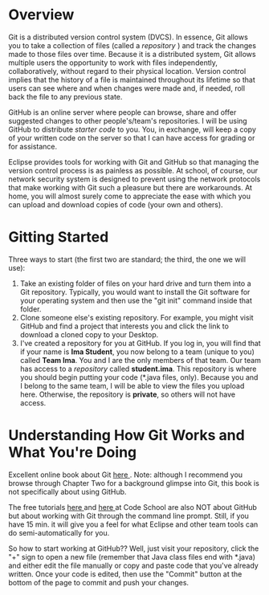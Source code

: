 Overview
======
Git is a distributed version control system (DVCS).  In essence, Git allows you to take a collection of files (called a *repository* ) and track the changes made to those files over time.  Because it is a distributed system, Git allows multiple users the opportunity to work with files independently, collaboratively, without regard to their physical location.  Version control implies that the history of a file is maintained throughout its lifetime so that users can see where and when changes were made and, if needed, roll back the file to any previous state.


GitHub is an online server where people can browse, share and offer suggested changes to other people's/team's repositories.  I will be using GitHub to distribute *starter code* to you.  You, in exchange, will keep a copy of your written code on the server so that I can have access for grading or for assistance.

Eclipse provides tools for working with Git and GitHub so that managing the version control process is as painless as possible.  At school, of course, our network security system is designed to prevent using the network protocols that make working with Git such a pleasure but there are workarounds.  At home, you will almost surely come to appreciate the ease with which you can upload and download copies of code (your own and others).

Gitting Started
======
Three ways to start (the first two are standard; the third, the one we will use):

1. Take an existing folder of files on your hard drive and turn them into a Git repository.  Typically, you would want to install the Git software for your operating system and then use the "git init" command inside that folder. 
2. Clone someone else's existing repository.  For example, you might visit GitHub and find a project that interests you and click the link to download a cloned copy to your Desktop.
3. I've created a repository for you at GitHub.  If you log in, you will find that if your name is __Ima Student__, you now belong to a team (unique to you) called __Team Ima__.  You and I are the only members of that team.  Our team has access to a *repository* called __student.ima__.  This repository is where you should begin putting your code (*.java files, only).  Because you and I belong to the same team, I will be able to view the files you upload here.  Otherwise, the repository is __private__, so others will not have access.  

Understanding How Git Works and What You're Doing
======
Excellent online book about Git <a href = "http://git-scm.com/book"> here </a>.  Note: although I recommend you browse through Chapter Two for a background glimpse into Git, this book is not specifically about using GitHub.

The free tutorials <a href="https://www.codeschool.com/courses/git-real"> here </a> and <a href="http://try.github.io/levels/1/challenges/1"> here </a> at Code School are also NOT about GitHub but about working with Git through the command line prompt.  Still, if you have 15 min. it will give you a feel for what Eclipse and other team tools can do semi-automatically for you.

So how to start working at GitHub??  Well, just visit your repository, click the "+" sign to open a new file (remember that Java class files end with *.java) and either edit the file manually or copy and paste code that you've already written.  Once your code is edited, then use the "Commit" button at the bottom of the page to commit and push your changes.


